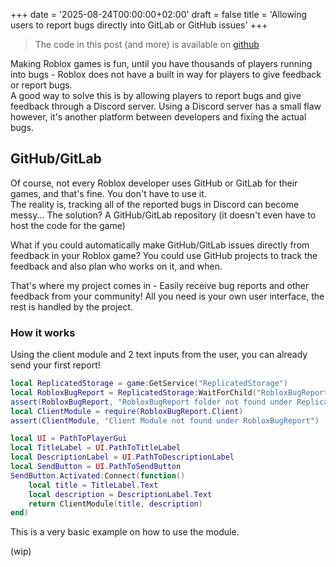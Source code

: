 +++
date = '2025-08-24T00:00:00+02:00'
draft = false
title = 'Allowing users to report bugs directly into GitLab or GitHub issues'
+++

> The code in this post (and more) is available on [github](https://github.com/050soft/RobloxBugReport)

Making Roblox games is fun, until you have thousands of players running into bugs - Roblox does not have a built in way for players to give feedback or report bugs.  
A good way to solve this is by allowing players to report bugs and give feedback through a Discord server. Using a Discord server has a small flaw however, it's another platform between developers and fixing the actual bugs.  

## GitHub/GitLab
Of course, not every Roblox developer uses GitHub or GitLab for their games, and that's fine. You don't have to use it.  
The reality is, tracking all of the reported bugs in Discord can become messy... The solution? A GitHub/GitLab repository (it doesn't even have to host the code for the game)  

What if you could automatically make GitHub/GitLab issues directly from feedback in your Roblox game? You could use GitHub projects to track the feedback and also plan who works on it, and when.  

That's where my project comes in - Easily receive bug reports and other feedback from your community! All you need is your own user interface, the rest is handled by the project.

### How it works
Using the client module and 2 text inputs from the user, you can already send your first report!
```lua
local ReplicatedStorage = game:GetService("ReplicatedStorage")
local RobloxBugReport = ReplicatedStorage:WaitForChild("RobloxBugReport")
assert(RobloxBugReport, "RobloxBugReport folder not found under ReplicatedStorage")
local ClientModule = require(RobloxBugReport.Client)
assert(ClientModule, "Client Module not found under RobloxBugReport")

local UI = PathToPlayerGui
local TitleLabel = UI.PathToTitleLabel
local DescriptionLabel = UI.PathToDescriptionLabel
local SendButton = UI.PathToSendButton
SendButton.Activated:Connect(function()
    local title = TitleLabel.Text
    local description = DescriptionLabel.Text
    return ClientModule(title, description)
end)
```
This is a very basic example on how to use the module. 

(wip)